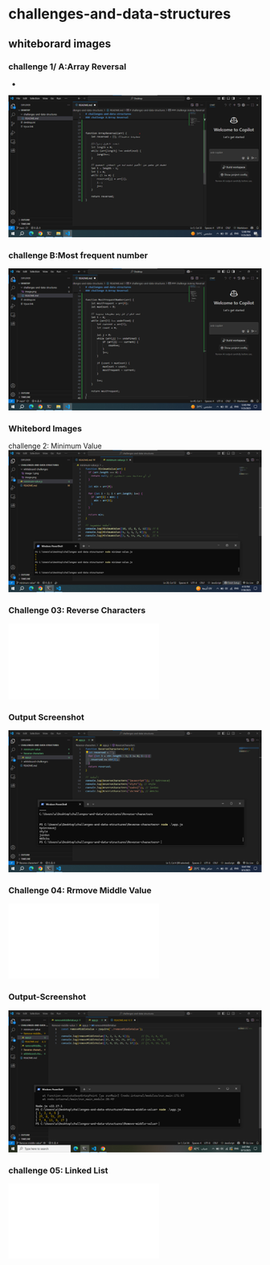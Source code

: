 # challenges-and-data-structures

## whiteborard images

### challenge 1/ A:Array Reversal

*

![Array-Reversal-whiteboard](./whiteboard-challenges/./array-reversal.png)

### challenge B:Most frequent number

![Most frequent number whiteboard](./whiteboard-challenges/./mostfrequent-number.png)

### Whitebord Images

challenge 2: Minimum Value
![Minimum-Value](./whiteboard-challenges/./minimumvalue.png)

### Challenge 03: Reverse Characters

![Link-to-Challenge-3](./Reverse-characters/README.md)

### Output Screenshot

![Console Output](./Reverse-characters/./reverse-characters.png)

### Challenge 04: Rrmove Middle Value

![Link-to-Challenge-4](./Remove-middle-value/README.md)

### Output-Screenshot

![Console Output](./Remove-middle-value/removemiddle.png)

### challenge 05: Linked List

![Link-to-Challenge-5](/Data-Structures/Linked-List/Linked-List-Implementation/README.md)
